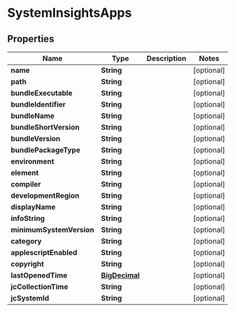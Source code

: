 
# SystemInsightsApps

## Properties
Name | Type | Description | Notes
------------ | ------------- | ------------- | -------------
**name** | **String** |  |  [optional]
**path** | **String** |  |  [optional]
**bundleExecutable** | **String** |  |  [optional]
**bundleIdentifier** | **String** |  |  [optional]
**bundleName** | **String** |  |  [optional]
**bundleShortVersion** | **String** |  |  [optional]
**bundleVersion** | **String** |  |  [optional]
**bundlePackageType** | **String** |  |  [optional]
**environment** | **String** |  |  [optional]
**element** | **String** |  |  [optional]
**compiler** | **String** |  |  [optional]
**developmentRegion** | **String** |  |  [optional]
**displayName** | **String** |  |  [optional]
**infoString** | **String** |  |  [optional]
**minimumSystemVersion** | **String** |  |  [optional]
**category** | **String** |  |  [optional]
**applescriptEnabled** | **String** |  |  [optional]
**copyright** | **String** |  |  [optional]
**lastOpenedTime** | [**BigDecimal**](BigDecimal.md) |  |  [optional]
**jcCollectionTime** | **String** |  |  [optional]
**jcSystemId** | **String** |  |  [optional]



